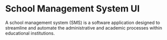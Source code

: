 # School Management System UI
A school management system (SMS) is a software application designed to streamline and automate the administrative and academic processes within educational institutions.